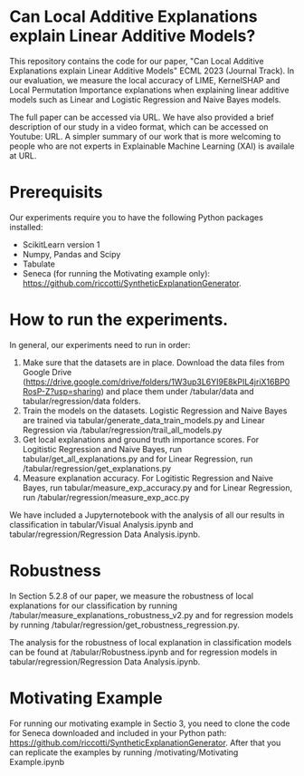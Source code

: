 # Can Local Additive Explanations explain Linear Additive Models? 

This repository contains the code for our paper, "Can Local Additive Explanations explain Linear Additive Models" ECML 2023 (Journal Track). In our evaluation, we measure the local accuracy of LIME, KernelSHAP and Local Permutation Importance explanations when explaining linear additive models such as Linear and Logistic Regression and Naive Bayes models. 

The full paper can be accessed via URL. We have also provided a brief description of our study in a video format, which can be accessed on Youtube: URL. A simpler summary of our work that is more welcoming to people who are not experts in Explainable Machine Learning (XAI) is availale at URL.

# Prerequisits 

Our experiments require you to have the following Python packages installed: 

* ScikitLearn version 1 
* Numpy, Pandas and Scipy
* Tabulate 
* Seneca (for running the Motivating example only): https://github.com/riccotti/SyntheticExplanationGenerator.


# How to run the experiments. 

In general, our experiments need to run in order: 

1. Make sure that the datasets are in place. Download the data files from Google Drive (https://drive.google.com/drive/folders/1W3up3L6YI9E8kPIL4jriX16BP0RosP-Z?usp=sharing) and place them under /tabular/data and tabular/regression/data folders.
2. Train the models on the datasets. Logistic Regression and Naive Bayes are trained via tabular/generate_data_train_models.py and Linear Regression via /tabular/regression/trail_all_models.py
3. Get local explanations and ground truth importance scores. For Logitistic Regression and Naive Bayes, run tabular/get_all_explanations.py and for Linear Regression, run /tabular/regression/get_explanations.py
4. Measure explanation accuracy. For Logitistic Regression and Naive Bayes, run tabular/measure_exp_accuracy.py and for Linear Regression, run /tabular/regression/measure_exp_acc.py

We have included a Jupyternotebook with the analysis of all our results in classification in tabular/Visual Analysis.ipynb and tabular/regression/Regression Data Analysis.ipynb. 


# Robustness

In Section 5.2.8 of our paper, we measure the robustness of local explanations for our classification by running /tabular/measure_explanations_robustness_v2.py and for regression models by running /tabular/regression/get_robustness_regression.py. 

The analysis for the robustness of local explanation in classification models can be found at /tabular/Robustness.ipynb and for regression models in tabular/regression/Regression Data Analysis.ipynb. 

# Motivating Example 

For running our motivating example in Sectio 3, you need to clone the code for Seneca downloaded and included in your Python path:  https://github.com/riccotti/SyntheticExplanationGenerator. After that you can replicate the examples by running /motivating/Motivating Example.ipynb



 

  
